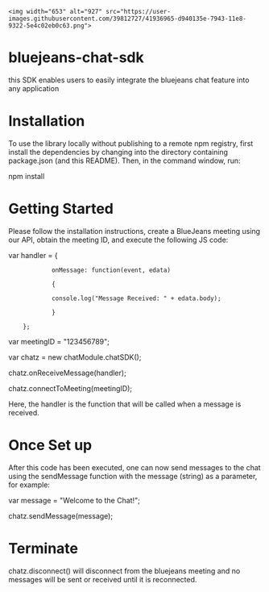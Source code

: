 	<img width="653" alt="927" src="https://user-images.githubusercontent.com/39812727/41936965-d940135e-7943-11e8-9322-5e4c02eb0c63.png">

# bluejeans-chat-sdk

this SDK enables users to easily integrate the bluejeans chat feature into any application

# Installation

To use the library locally without publishing to a remote npm registry, first install the dependencies by changing into the directory containing package.json (and this README). Then, in the command window, run:

npm install

# Getting Started

Please follow the installation instructions, create a BlueJeans meeting using our API, obtain the meeting ID, and execute the following JS code:

var handler =
		{
		
    			onMessage: function(event, edata)
			
    			{
			
				console.log("Message Received: " + edata.body);
				
    			}
			
		};

var meetingID = "123456789";

var chatz = new chatModule.chatSDK();

chatz.onReceiveMessage(handler);

chatz.connectToMeeting(meetingID);

Here, the handler is the function that will be called when a message is received. 

# Once Set up
After this code has been executed, one can now send messages to the chat using the sendMessage function with the message (string) as a parameter, for example:

var message = "Welcome to the Chat!";

chatz.sendMessage(message);

# Terminate
chatz.disconnect() will disconnect from the bluejeans meeting and no messages will be sent or received until it is reconnected.





